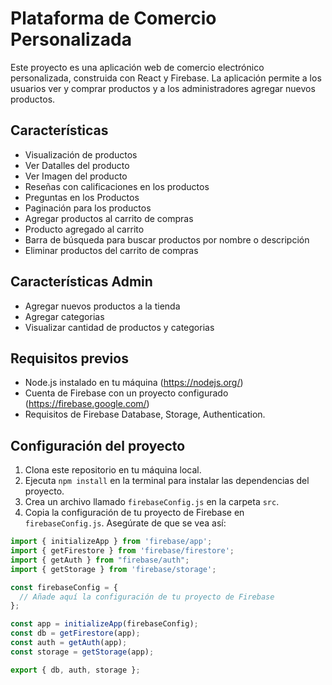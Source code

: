 # Plataforma de Comercio Personalizada

Este proyecto es una aplicación web de comercio electrónico personalizada, construida con React y Firebase. La aplicación permite a los usuarios ver y comprar productos y a los administradores agregar nuevos productos.

## Características

- Visualización de productos
- Ver Datalles del producto
- Ver Imagen del producto
- Reseñas con calificaciones en los productos
- Preguntas en los Productos 
- Paginación para los productos
- Agregar productos al carrito de compras
- Producto agregado al carrito
- Barra de búsqueda para buscar productos por nombre o descripción
- Eliminar productos del carrito de compras

## Características Admin
- Agregar nuevos productos a la tienda 
- Agregar categorias
- Visualizar cantidad de productos y categorias 

## Requisitos previos

- Node.js instalado en tu máquina (https://nodejs.org/)
- Cuenta de Firebase con un proyecto configurado (https://firebase.google.com/)
- Requisitos de Firebase Database, Storage, Authentication.

## Configuración del proyecto

1. Clona este repositorio en tu máquina local.
2. Ejecuta `npm install` en la terminal para instalar las dependencias del proyecto.
3. Crea un archivo llamado `firebaseConfig.js` en la carpeta `src`.
4. Copia la configuración de tu proyecto de Firebase en `firebaseConfig.js`. Asegúrate de que se vea así:

```javascript
import { initializeApp } from 'firebase/app';
import { getFirestore } from 'firebase/firestore';
import { getAuth } from "firebase/auth";
import { getStorage } from 'firebase/storage';

const firebaseConfig = {
  // Añade aquí la configuración de tu proyecto de Firebase
};

const app = initializeApp(firebaseConfig);
const db = getFirestore(app);
const auth = getAuth(app);
const storage = getStorage(app);

export { db, auth, storage };
